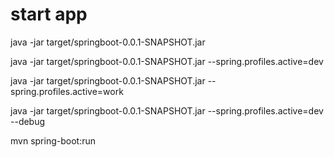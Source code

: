 # start app

java -jar target/springboot-0.0.1-SNAPSHOT.jar

java -jar target/springboot-0.0.1-SNAPSHOT.jar --spring.profiles.active=dev

java -jar target/springboot-0.0.1-SNAPSHOT.jar --spring.profiles.active=work

java -jar target/springboot-0.0.1-SNAPSHOT.jar --spring.profiles.active=dev --debug

mvn spring-boot:run
